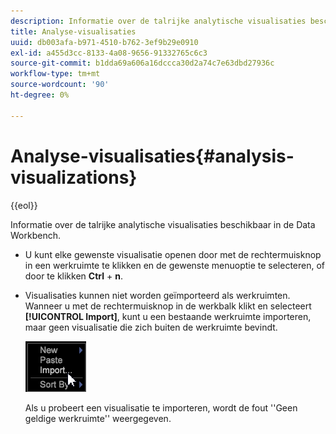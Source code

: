 ```yaml
---
description: Informatie over de talrijke analytische visualisaties beschikbaar in de Data Workbench.
title: Analyse-visualisaties
uuid: db003afa-b971-4510-b762-3ef9b29e0910
exl-id: a455d3cc-8133-4a08-9656-91332765c6c3
source-git-commit: b1dda69a606a16dccca30d2a74c7e63dbd27936c
workflow-type: tm+mt
source-wordcount: '90'
ht-degree: 0%

---
```


# Analyse-visualisaties{#analysis-visualizations}

{{eol}}

Informatie over de talrijke analytische visualisaties beschikbaar in de Data Workbench.

* U kunt elke gewenste visualisatie openen door met de rechtermuisknop in een werkruimte te klikken en de gewenste menuoptie te selecteren, of door te klikken **Ctrl** + **n**.

* Visualisaties kunnen niet worden geïmporteerd als werkruimten. Wanneer u met de rechtermuisknop in de werkbalk klikt en selecteert **[!UICONTROL Import]**, kunt u een bestaande werkruimte importeren, maar geen visualisatie die zich buiten de werkruimte bevindt.

   ![](assets/import_workspace.png)

   Als u probeert een visualisatie te importeren, wordt de fout &#39;&#39;Geen geldige werkruimte&#39;&#39; weergegeven.
